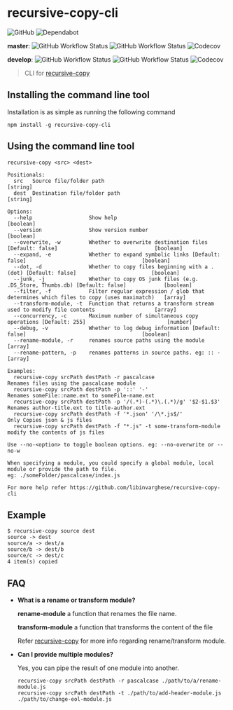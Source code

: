 # recursive-copy-cli

![GitHub](https://img.shields.io/github/license/libinvarghese/recursive-copy-cli)
![Dependabot](https://badgen.net/dependabot/libinvarghese/recursive-copy-cli?icon=dependabot)
<!-- post release
![npm](https://img.shields.io/npm/v/recursive-copy-cli)
![downloads](https://img.shields.io/npm/dt/recursive-copy-cli)
![node-lts](https://img.shields.io/node/v-lts/recursive-copy-cli)
[![semantic-release](https://img.shields.io/badge/%20%20%F0%9F%93%A6%F0%9F%9A%80-semantic--release-e10079.svg?style=flat-square)](https://github.com/semantic-release/semantic-release)
-->
<!-- Alternative for npm version
![GitHub package.json version](https://img.shields.io/github/package-json/v/libinvarghese/recursive-copy-cli)
![GitHub release (latest by date)](https://img.shields.io/github/v/release/libinvarghese/recursive-copy-cli)
-->

**master**: ![GitHub Workflow Status](https://img.shields.io/github/workflow/status/libinvarghese/recursive-copy-cli/build)
![GitHub Workflow Status](https://img.shields.io/github/workflow/status/libinvarghese/recursive-copy-cli/test)
![Codecov](https://img.shields.io/codecov/c/github/libinvarghese/recursive-copy-cli)

**develop**: ![GitHub Workflow Status](https://img.shields.io/github/workflow/status/libinvarghese/recursive-copy-cli/build/develop)
![GitHub Workflow Status](https://img.shields.io/github/workflow/status/libinvarghese/recursive-copy-cli/test/develop)
![Codecov](https://img.shields.io/codecov/c/github/libinvarghese/recursive-copy-cli/develop)

> CLI for [recursive-copy](https://github.com/timkendrick/recursive-copy)

## Installing the command line tool
Installation is as simple as running the following command

    npm install -g recursive-copy-cli

## Using the command line tool
    recursive-copy <src> <dest>

    Positionals:
      src   Source file/folder path                                                                                  [string]
      dest  Destination file/folder path                                                                             [string]

    Options:
      --help                  Show help                                                                             [boolean]
      --version               Show version number                                                                   [boolean]
      --overwrite, -w         Whether to overwrite destination files [Default: false]                               [boolean]
      --expand, -e            Whether to expand symbolic links [Default: false]                                     [boolean]
      --dot, -d               Whether to copy files beginning with a .(dot) [Default: false]                        [boolean]
      --junk, -j              Whether to copy OS junk files (e.g. .DS_Store, Thumbs.db) [Default: false]            [boolean]
      --filter, -f            Filter regular expression / glob that determines which files to copy (uses maximatch)   [array]
      --transform-module, -t  Function that returns a transform stream used to modify file contents                   [array]
      --concurrency, -c       Maximum number of simultaneous copy operations [Default: 255]                          [number]
      --debug, -v             Whether to log debug information [Default: false]                                     [boolean]
      --rename-module, -r     renames source paths using the module                                                   [array]
      --rename-pattern, -p    renames patterns in source paths. eg: :: -                                              [array]

    Examples:
      recursive-copy srcPath destPath -r pascalcase                       Renames files using the pascalcase module
      recursive-copy srcPath destPath -p '::' '-'                         Renames someFile::name.ext to someFile-name.ext
      recursive-copy srcPath destPath -p '/(.*)-(.*)\.(.*)/g' '$2-$1.$3'  Renames author-title.ext to title-author.ext
      recursive-copy srcPath destPath -f '*.json' '/\*.js$/'              Only Copies json & js files
      recursive-copy srcPath destPath -f "*.js" -t some-transform-module  modify the contents of js files

    Use --no-<option> to toggle boolean options. eg: --no-overwrite or --no-w

    When specifying a module, you could specify a global module, local module or provide the path to file.
    eg: ./someFolder/pascalcase/index.js

    For more help refer https://github.com/libinvarghese/recursive-copy-cli

## Example

    $ recursive-copy source dest
    source -> dest
    source/a -> dest/a
    source/b -> dest/b
    source/c -> dest/c
    4 item(s) copied

## FAQ
* **What is a rename or transform module?**

  **rename-module** a function that renames the file name.

  **transform-module** a function that transforms the content of the file

  Refer [recursive-copy](https://github.com/timkendrick/recursive-copy#advanced-options) for more info regarding rename/transform module.
* **Can I provide multiple modules?**

  Yes, you can pipe the result of one module into another.

      recursive-copy srcPath destPath -r pascalcase ./path/to/a/rename-module.js
      recursive-copy srcPath destPath -t ./path/to/add-header-module.js ./path/to/change-eol-module.js

